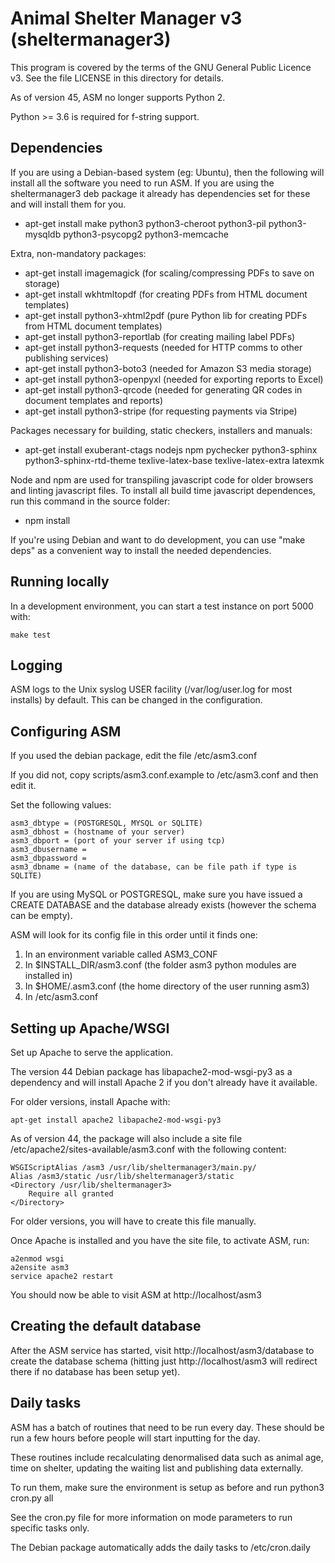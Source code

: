 Animal Shelter Manager v3 (sheltermanager3)
===========================================

This program is covered by the terms of the GNU General Public Licence v3. 
See the file LICENSE in this directory for details.

As of version 45, ASM no longer supports Python 2.

Python >= 3.6 is required for f-string support.

Dependencies
------------

If you are using a Debian-based system (eg: Ubuntu), then the following will
install all the software you need to run ASM. If you are using the
sheltermanager3 deb package it already has dependencies set for these and will
install them for you.

* apt-get install make python3 python3-cheroot python3-pil python3-mysqldb python3-psycopg2 python3-memcache

Extra, non-mandatory packages:

* apt-get install imagemagick (for scaling/compressing PDFs to save on storage)
* apt-get install wkhtmltopdf (for creating PDFs from HTML document templates)
* apt-get install python3-xhtml2pdf (pure Python lib for creating PDFs from HTML document templates)
* apt-get install python3-reportlab (for creating mailing label PDFs)
* apt-get install python3-requests (needed for HTTP comms to other publishing services)
* apt-get install python3-boto3 (needed for Amazon S3 media storage)
* apt-get install python3-openpyxl (needed for exporting reports to Excel)
* apt-get install python3-qrcode (needed for generating QR codes in document templates and reports)
* apt-get install python3-stripe (for requesting payments via Stripe)

Packages necessary for building, static checkers, installers and manuals:

* apt-get install exuberant-ctags nodejs npm pychecker python3-sphinx
  python3-sphinx-rtd-theme texlive-latex-base texlive-latex-extra latexmk

Node and npm are used for transpiling javascript code for older browsers and
linting javascript files. To install all build time javascript dependences,
run this command in the source folder:

* npm install

If you're using Debian and want to do development, you can use "make deps"
as a convenient way to install the needed dependencies.

Running locally
---------------

In a development environment, you can start a test instance on port 5000 with:

```
make test
```

Logging
-------

ASM logs to the Unix syslog USER facility (/var/log/user.log for most installs)
by default. This can be changed in the configuration.

Configuring ASM
---------------

If you used the debian package, edit the file /etc/asm3.conf

If you did not, copy scripts/asm3.conf.example to /etc/asm3.conf and then edit it.

Set the following values:

```
asm3_dbtype = (POSTGRESQL, MYSQL or SQLITE)
asm3_dbhost = (hostname of your server)
asm3_dbport = (port of your server if using tcp)
asm3_dbusername = 
asm3_dbpassword = 
asm3_dbname = (name of the database, can be file path if type is SQLITE)
```

If you are using MySQL or POSTGRESQL, make sure you have issued a CREATE DATABASE
and the database already exists (however the schema can be empty).

ASM will look for its config file in this order until it finds one:

1. In an environment variable called ASM3_CONF
2. In $INSTALL_DIR/asm3.conf (the folder asm3 python modules are installed in)
3. In $HOME/.asm3.conf (the home directory of the user running asm3)
4. In /etc/asm3.conf

Setting up Apache/WSGI
----------------------

Set up Apache to serve the application.

The version 44 Debian package has libapache2-mod-wsgi-py3 as a dependency and
will install Apache 2 if you don't already have it available. 

For older versions, install Apache with:

```
apt-get install apache2 libapache2-mod-wsgi-py3
```

As of version 44, the package will also include a site file
/etc/apache2/sites-available/asm3.conf with the following content:

```
WSGIScriptAlias /asm3 /usr/lib/sheltermanager3/main.py/
Alias /asm3/static /usr/lib/sheltermanager3/static
<Directory /usr/lib/sheltermanager3>
    Require all granted
</Directory>
```

For older versions, you will have to create this file manually.

Once Apache is installed and you have the site file, to activate ASM, run:

```
a2enmod wsgi
a2ensite asm3
service apache2 restart
```

You should now be able to visit ASM at http://localhost/asm3

Creating the default database
-----------------------------

After the ASM service has started, visit http://localhost/asm3/database
to create the database schema (hitting just http://localhost/asm3 will
redirect there if no database has been setup yet).

Daily tasks
-----------

ASM has a batch of routines that need to be run every day. These
should be run a few hours before people will start inputting for the
day.

These routines include recalculating denormalised data such as animal age, time
on shelter, updating the waiting list and publishing data externally.

To run them, make sure the environment is setup as before and run
python3 cron.py all

See the cron.py file for more information on mode parameters to run 
specific tasks only.

The Debian package automatically adds the daily tasks to /etc/cron.daily 


